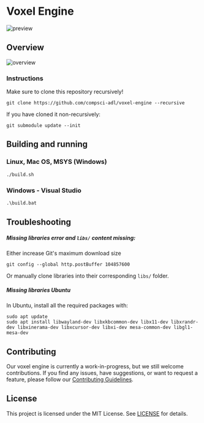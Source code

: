 # Voxel Engine

![preview](https://github.com/user-attachments/assets/f4f6eb2c-5e47-4f15-8a8e-db896befeffd)

## Overview

![overview](assets/overview.png)

### Instructions

Make sure to clone this repository recursively!

```
git clone https://github.com/compsci-adl/voxel-engine --recursive
```

If you have cloned it non-recursively:

```
git submodule update --init
```

## Building and running

### Linux, Mac OS, MSYS (Windows)

```sh
./build.sh
```

### Windows - Visual Studio

```bat
.\build.bat
```

## Troubleshooting

##### Missing libraries error and ```libs/``` content missing:

Either increase Git's maximum download size

```
git config --global http.postBuffer 104857600
```

Or manually clone libraries into their corresponding ``libs/`` folder.


##### Missing libraries Ubuntu

In Ubuntu, install all the required packages with:

``` 
sudo apt update
sudo apt install libwayland-dev libxkbcommon-dev libx11-dev libxrandr-dev libxinerama-dev libxcursor-dev libxi-dev mesa-common-dev libgl1-mesa-dev
```

## Contributing

Our voxel engine is currently a work-in-progress, but we still welcome contributions. If you find any issues, have suggestions, or want to request a feature, please follow our [Contributing Guidelines](https://github.com/compsci-adl/.github/blob/main/CONTRIBUTING.md).

## License

This project is licensed under the MIT License.
See [LICENSE](LICENSE) for details.
